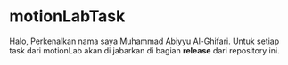 # motionLabTask

Halo, Perkenalkan nama saya Muhammad Abiyyu Al-Ghifari.
Untuk setiap task dari motionLab akan di jabarkan di bagian **release** dari repository ini.

